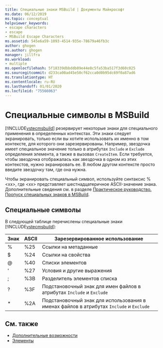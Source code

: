```yaml
---
title: Специальные знаки MSBuild | Документы Майкрософт
ms.date: 06/12/2019
ms.topic: conceptual
helpviewer_keywords:
- escape characters
- escape
- MSBuild Escape Characters
ms.assetid: 545e6a59-1093-4514-935e-78679a46fb3c
author: ghogen
ms.author: ghogen
manager: jillfra
ms.workload:
- multiple
ms.openlocfilehash: 5f18339dbbddb09e44e8c5fa53ba517f3d60c025
ms.sourcegitcommit: d233ca00ad45e50cf62cca0d0b95dc69f0a87ad6
ms.translationtype: HT
ms.contentlocale: ru-RU
ms.lasthandoff: 01/01/2020
ms.locfileid: "75566063"
---
```

# <a name="msbuild-special-characters"></a>Специальные символы в MSBuild
[!INCLUDE[vstecmsbuild](../extensibility/internals/includes/vstecmsbuild_md.md)] резервирует некоторые знаки для специального применения в определенных контекстах. Эти знаки следует экранировать, только если вы хотите использовать их именно в том контексте, для которого они зарезервированы. Например, звездочка имеет специальное значение только в атрибутах `Include` и `Exclude` определения элемента, а также в вызовах `CreateItem`. Если требуется, чтобы звездочка отображалась как звездочка в одном из этих контекстов, нужно экранировать ее. В любом другом контексте просто введите звездочку там, где она нужна.

 Чтобы экранировать специальный символ, используйте синтаксис %\<xx>, где \<xx> представляет шестнадцатеричное ASCII-значение знака. Дополнительные сведения см. в разделе [Практическое руководство. Пропуск специальных знаков в MSBuild](../msbuild/how-to-escape-special-characters-in-msbuild.md).

## <a name="special-characters"></a>Специальные символы
 В следующей таблице перечислены специальные знаки [!INCLUDE[vstecmsbuild](../extensibility/internals/includes/vstecmsbuild_md.md)]:

|**Знак**|**ASCII**|**Зарезервированное использование**|
|-------------------|---------------|------------------------|
|%|%25|Ссылки на метаданные|
|$|%24|Ссылки на свойства|
|@|%40|Списки элементов|
|'|%27|Условия и другие выражения|
|;|%3B|Разделитель элементов списка|
|?|%3F|Подстановочный знак для имен файлов в атрибутах `Include` и `Exclude`|
|*|%2A|Подстановочный знак для использования в именах файлов в атрибутах `Include` и `Exclude`|

## <a name="see-also"></a>См. также
- [Дополнительные возможности](../msbuild/msbuild-advanced-concepts.md)
- [Элементы](../msbuild/msbuild-items.md)
